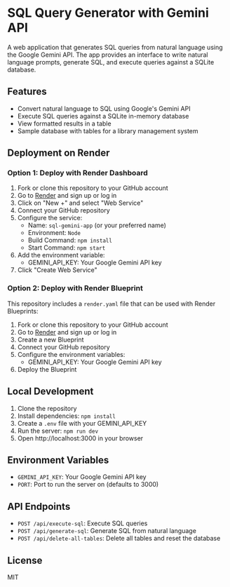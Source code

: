 # SQL Query Generator with Gemini API

A web application that generates SQL queries from natural language using the Google Gemini API. The app provides an interface to write natural language prompts, generate SQL, and execute queries against a SQLite database.

## Features

- Convert natural language to SQL using Google's Gemini API
- Execute SQL queries against a SQLite in-memory database
- View formatted results in a table
- Sample database with tables for a library management system

## Deployment on Render

### Option 1: Deploy with Render Dashboard

1. Fork or clone this repository to your GitHub account
2. Go to [Render](https://render.com/) and sign up or log in
3. Click on "New +" and select "Web Service"
4. Connect your GitHub repository
5. Configure the service:
   - Name: `sql-gemini-app` (or your preferred name)
   - Environment: `Node`
   - Build Command: `npm install`
   - Start Command: `npm start`
6. Add the environment variable:
   - GEMINI_API_KEY: Your Google Gemini API key
7. Click "Create Web Service"

### Option 2: Deploy with Render Blueprint

This repository includes a `render.yaml` file that can be used with Render Blueprints:

1. Fork or clone this repository to your GitHub account
2. Go to [Render](https://render.com/) and sign up or log in
3. Create a new Blueprint
4. Connect your GitHub repository
5. Configure the environment variables:
   - GEMINI_API_KEY: Your Google Gemini API key
6. Deploy the Blueprint

## Local Development

1. Clone the repository
2. Install dependencies: `npm install`
3. Create a `.env` file with your GEMINI_API_KEY
4. Run the server: `npm run dev`
5. Open http://localhost:3000 in your browser

## Environment Variables

- `GEMINI_API_KEY`: Your Google Gemini API key
- `PORT`: Port to run the server on (defaults to 3000)

## API Endpoints

- `POST /api/execute-sql`: Execute SQL queries
- `POST /api/generate-sql`: Generate SQL from natural language
- `POST /api/delete-all-tables`: Delete all tables and reset the database

## License

MIT
